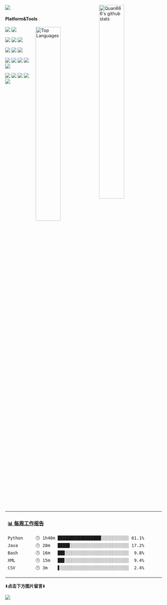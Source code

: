 [![](https://count.getloli.com/get/@Quan666.github.readme)](https://count.getloli.com/)
 <img align="right" width="40%" src="https://github-readme-stats.vercel.app/api?username=quan666&show_icons=true&icon_color=0366d6&bg_color=ffffff&hide_title=true&hide=contribs&include_all_commits=true" alt="Quan666's github stats"/>
#### Platform&Tools
<img align="right" width="40%" src="https://github-readme-stats.vercel.app/api/top-langs/?username=quan666&layout=compact" alt="Top Languages"/>

[![](https://img.shields.io/badge/OS-CentOS-262577?style=flat-square&logo=CentOS&logoColor=ffffff)](https://www.centos.org/)
[![](https://img.shields.io/badge/Windows-10-2376bc?style=flat-square&logo=windows&logoColor=ffffff)](https://www.microsoft.com/windows/get-windows-10)

[![](https://img.shields.io/badge/IDE-PyCharm-blue?style=flat-square&logo=pycharm&logoColor=ffffff)](https://www.jetbrains.com/pycharm/)
[![](https://img.shields.io/badge/IDE-Intellij%20Idea-red?style=flat-square&logo=intellij%20idea&logoColor=ffffff)](https://www.jetbrains.com/idea/)
[![](https://img.shields.io/badge/IDE-Visual%20Studio%20Code-blue?style=flat-square&logo=visual-studio-code&logoColor=ffffff)](https://code.visualstudio.com/)

[![](https://img.shields.io/badge/-Java-007396?style=flat-square&logo=java&logoColor=white)](https://www.java.com/)
[![](https://img.shields.io/badge/-Spring-6DB33F?style=flat-square&logo=java&logoColor=white)](https://spring.io/)
[![](https://img.shields.io/badge/-Apache%20Maven-C71A36?style=flat-square&logo=apache%20maven&logoColor=white)](https://maven.apache.org/)

[![](https://img.shields.io/badge/-HTML5-E34F26?style=flat-square&logo=html5&logoColor=white)](https://html.spec.whatwg.org/)
[![](https://img.shields.io/badge/-CSS3-1572B6?style=flat-square&logo=css3&logoColor=white)](https://www.w3.org/Style/CSS/)
[![](https://img.shields.io/badge/-JavaScript-f7e018?style=flat-square&logo=javascript&logoColor=white)](https://www.ecma-international.org/)
[![](https://img.shields.io/badge/-Vue.js-4fc08d?style=flat-square&logo=vue.js&logoColor=ffffff)](https://vuejs.org/)
[![](https://img.shields.io/badge/-NPM-cb3837?style=flat-square&logo=npm&logoColor=white)](https://npmjs.com/)

[![](https://img.shields.io/badge/-Python-3776AB?style=flat-square&logo=python&logoColor=white)](https://www.python.org/)
[![](https://img.shields.io/badge/-Docker-2496ED?style=flat-square&logo=docker&logoColor=ffffff)](https://www.docker.com/)
[![](https://img.shields.io/badge/-Git-f05032?style=flat-square&logo=git&logoColor=white)](https://git-scm.com/)
[![](https://img.shields.io/badge/-Linux-fcc624?style=flat-square&logo=linux&logoColor=white)](https://www.linuxfoundation.org/)
[![](https://img.shields.io/badge/-Nginx-269539?style=flat-square&logo=nginx&logoColor=ffffff)](https://nginx.org/)


<table>
<tr>
<td valign="top" width="50%">
 
  <!-- waka-box start -->
#### <a href="https://gist.github.com/204ad9111ce51ffe775886f66538b500" target="_blank">📊 每周工作报告</a>
```text
Python     🕓 1h40m █████████████████░░░░░░░░░░░ 61.1%
Java       🕓 28m   ████▊░░░░░░░░░░░░░░░░░░░░░░░ 17.2%
Bash       🕓 16m   ██▊░░░░░░░░░░░░░░░░░░░░░░░░░  9.8%
XML        🕓 15m   ██▋░░░░░░░░░░░░░░░░░░░░░░░░░  9.4%
CSV        🕓 3m    ▋░░░░░░░░░░░░░░░░░░░░░░░░░░░  2.4%
```
<!-- Powered by https://github.com/journey-ad/waka-box-go . -->
<!-- waka-box end -->

</td>
</tr>
</table>


⬇️**点击下方图片留言**⬇️

[![](https://chat.getloli.com/room/@Quan666.github/svg?width=480&height=200&limit=20&theme=light&title=Quan666@github:%20~&fontSize=13)](https://chat.getloli.com/room/@Quan666.github?title=Quan666的留言板)








<!--
**Quan666/Quan666** is a ✨ _special_ ✨ repository because its `README.md` (this file) appears on your GitHub profile.

Here are some ideas to get you started:

- 🔭 I’m currently working on ...
- 🌱 I’m currently learning ...
- 👯 I’m looking to collaborate on ...
- 🤔 I’m looking for help with ...
- 💬 Ask me about ...
- 📫 How to reach me: ...
- 😄 Pronouns: ...
- ⚡ Fun fact: ...
-->
